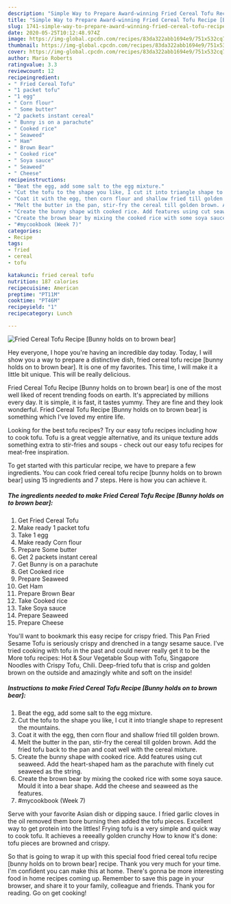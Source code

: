 ```yaml
---
description: "Simple Way to Prepare Award-winning Fried Cereal Tofu Recipe [Bunny holds on to brown bear]"
title: "Simple Way to Prepare Award-winning Fried Cereal Tofu Recipe [Bunny holds on to brown bear]"
slug: 1741-simple-way-to-prepare-award-winning-fried-cereal-tofu-recipe-bunny-holds-on-to-brown-bear
date: 2020-05-25T10:12:48.974Z
image: https://img-global.cpcdn.com/recipes/83da322abb1694e9/751x532cq70/fried-cereal-tofu-recipe-bunny-holds-on-to-brown-bear-recipe-main-photo.jpg
thumbnail: https://img-global.cpcdn.com/recipes/83da322abb1694e9/751x532cq70/fried-cereal-tofu-recipe-bunny-holds-on-to-brown-bear-recipe-main-photo.jpg
cover: https://img-global.cpcdn.com/recipes/83da322abb1694e9/751x532cq70/fried-cereal-tofu-recipe-bunny-holds-on-to-brown-bear-recipe-main-photo.jpg
author: Mario Roberts
ratingvalue: 3.3
reviewcount: 12
recipeingredient:
- " Fried Cereal Tofu"
- "1 packet tofu"
- "1 egg"
- " Corn flour"
- " Some butter"
- "2 packets instant cereal"
- " Bunny is on a parachute"
- " Cooked rice"
- " Seaweed"
- " Ham"
- " Brown Bear"
- " Cooked rice"
- " Soya sauce"
- " Seaweed"
- " Cheese"
recipeinstructions:
- "Beat the egg, add some salt to the egg mixture."
- "Cut the tofu to the shape you like, I cut it into triangle shape to represent the mountains."
- "Coat it with the egg, then corn flour and shallow fried till golden brown."
- "Melt the butter in the pan, stir-fry the cereal till golden brown. Add the fried tofu back to the pan and coat well with the cereal mixture."
- "Create the bunny shape with cooked rice. Add features using cut seaweed. Add the heart-shaped ham as the parachute with finely cut seaweed as the string."
- "Create the brown bear by mixing the cooked rice with some soya sauce. Mould it into a bear shape. Add the cheese and seaweed as the features."
- "#mycookbook (Week 7)"
categories:
- Recipe
tags:
- fried
- cereal
- tofu

katakunci: fried cereal tofu 
nutrition: 187 calories
recipecuisine: American
preptime: "PT11M"
cooktime: "PT46M"
recipeyield: "1"
recipecategory: Lunch

---
```



![Fried Cereal Tofu Recipe [Bunny holds on to brown bear]](https://img-global.cpcdn.com/recipes/83da322abb1694e9/751x532cq70/fried-cereal-tofu-recipe-bunny-holds-on-to-brown-bear-recipe-main-photo.jpg)

Hey everyone, I hope you're having an incredible day today. Today, I will show you a way to prepare a distinctive dish, fried cereal tofu recipe [bunny holds on to brown bear]. It is one of my favorites. This time, I will make it a little bit unique. This will be really delicious.

Fried Cereal Tofu Recipe [Bunny holds on to brown bear] is one of the most well liked of recent trending foods on earth. It's appreciated by millions every day. It is simple, it is fast, it tastes yummy. They are fine and they look wonderful. Fried Cereal Tofu Recipe [Bunny holds on to brown bear] is something which I've loved my entire life.

Looking for the best tofu recipes? Try our easy tofu recipes including how to cook tofu. Tofu is a great veggie alternative, and its unique texture adds something extra to stir-fries and soups - check out our easy tofu recipes for meat-free inspiration.


To get started with this particular recipe, we have to prepare a few ingredients. You can cook fried cereal tofu recipe [bunny holds on to brown bear] using 15 ingredients and 7 steps. Here is how you can achieve it.

<!--inarticleads1-->

##### The ingredients needed to make Fried Cereal Tofu Recipe [Bunny holds on to brown bear]:

1. Get  Fried Cereal Tofu
1. Make ready 1 packet tofu
1. Take 1 egg
1. Make ready  Corn flour
1. Prepare  Some butter
1. Get 2 packets instant cereal
1. Get  Bunny is on a parachute
1. Get  Cooked rice
1. Prepare  Seaweed
1. Get  Ham
1. Prepare  Brown Bear
1. Take  Cooked rice
1. Take  Soya sauce
1. Prepare  Seaweed
1. Prepare  Cheese


You&#39;ll want to bookmark this easy recipe for crispy fried. This Pan Fried Sesame Tofu is seriously crispy and drenched in a tangy sesame sauce. I&#39;ve tried cooking with tofu in the past and could never really get it to be the More tofu recipes: Hot &amp; Sour Vegetable Soup with Tofu, Singapore Noodles with Crispy Tofu, Chili. Deep-fried tofu that is crisp and golden brown on the outside and amazingly white and soft on the inside! 

<!--inarticleads2-->

##### Instructions to make Fried Cereal Tofu Recipe [Bunny holds on to brown bear]:

1. Beat the egg, add some salt to the egg mixture.
1. Cut the tofu to the shape you like, I cut it into triangle shape to represent the mountains.
1. Coat it with the egg, then corn flour and shallow fried till golden brown.
1. Melt the butter in the pan, stir-fry the cereal till golden brown. Add the fried tofu back to the pan and coat well with the cereal mixture.
1. Create the bunny shape with cooked rice. Add features using cut seaweed. Add the heart-shaped ham as the parachute with finely cut seaweed as the string.
1. Create the brown bear by mixing the cooked rice with some soya sauce. Mould it into a bear shape. Add the cheese and seaweed as the features.
1. #mycookbook (Week 7)


Serve with your favorite Asian dish or dipping sauce. I fried garlic cloves in the oil removed them bore burning then added the tofu pieces. Excellent way to get protein into the littles! Frying tofu is a very simple and quick way to cook tofu. It achieves a reeeally golden crunchy How to know it&#39;s done: tofu pieces are browned and crispy. 

So that is going to wrap it up with this special food fried cereal tofu recipe [bunny holds on to brown bear] recipe. Thank you very much for your time. I'm confident you can make this at home. There's gonna be more interesting food in home recipes coming up. Remember to save this page in your browser, and share it to your family, colleague and friends. Thank you for reading. Go on get cooking!
